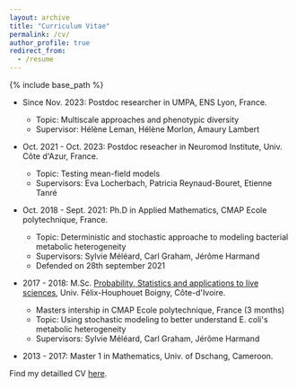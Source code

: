 ```yaml
---
layout: archive
title: "Curriculum Vitae"
permalink: /cv/
author_profile: true
redirect_from:
  - /resume
---
```


{% include base_path %}

* Since Nov. 2023: Postdoc researcher in UMPA, ENS Lyon, France.
  * Topic: Multiscale approaches and phenotypic diversity
  * Supervisor: Hélène Leman, Hélène Morlon, Amaury Lambert

* Oct. 2021 - Oct. 2023: Postdoc reseacher in Neuromod Institute, Univ. Côte d'Azur, France.
  * Topic: Testing mean-field models
  * Supervisors: Eva Locherbach, Patricia Reynaud-Bouret, Etienne Tanré

* Oct. 2018 - Sept. 2021: Ph.D in Applied Mathematics, CMAP Ecole polytechnique, France.
  * Topic: Deterministic and stochastic approache to modeling bacterial metabolic heterogeneity
  * Supervisors: Sylvie Méléard, Carl Graham, Jérôme Harmand 
  * Defended on 28th september 2021

* 2017 - 2018: M.Sc. [Probability, Statistics and applications to live sciences](https://m2psav.master.edu-math.org/), Univ. Félix-Houphouet Boigny, Côte-d'Ivoire.
  * Masters intership in CMAP Ecole polytechnique, France (3 months)
  * Topic: Using stochastic modeling to better understand E. coli's metabolic heterogeneity
  * Supervisors: Sylvie Méléard, Carl Graham, Jérôme Harmand

* 2013 - 2017: Master 1 in Mathematics, Univ. of Dschang, Cameroon.



Find my detailled CV [here](/files/CV.pdf).
